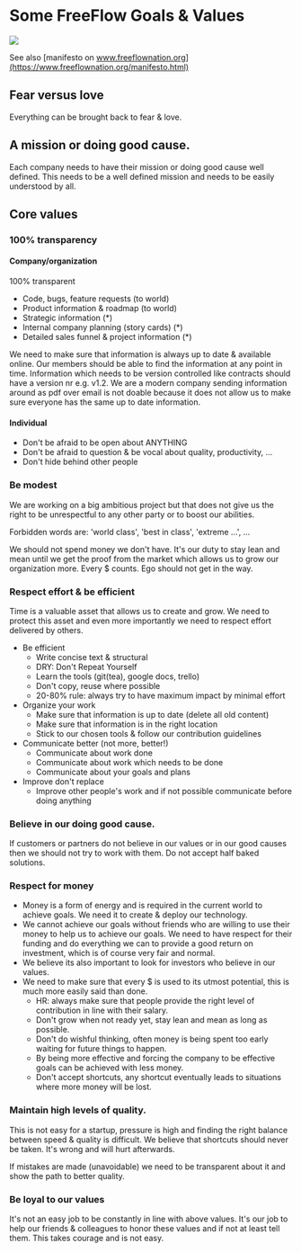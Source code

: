 
# Some FreeFlow Goals & Values

![](https://images.unsplash.com/photo-1504805572947-34fad45aed93?ixlib=rb-0.3.5&s=74c19962d5b4d6c38ada87c81c069b50&auto=format&fit=crop&w=1350&q=80)

See also [manifesto on www.freeflownation.org](https://www.freeflownation.org/manifesto.html)

## Fear versus love

Everything can be brought back to fear & love.

## A mission or doing good cause.

Each company needs to have their mission or doing good cause well defined.
This needs to be a well defined mission and needs to be easily understood by all.

## Core values

### 100% transparency

#### Company/organization

100% transparent

- Code, bugs, feature requests (to world)
- Product information & roadmap (to world)
- Strategic information (\*)
- Internal company planning (story cards) (\*)
- Detailed sales funnel & project information (\*)

We need to make sure that information is always up to date & available online. Our members should be able to find the information at any point in time. Information which needs to be version controlled like contracts should have a version nr e.g. v1.2. We are a modern company sending information around as pdf over email is not doable because it does not allow us to make sure everyone has the same up to date information.

#### Individual

- Don't be afraid to be open about ANYTHING
- Don't be afraid to question & be vocal about quality, productivity, ...
- Don't hide behind other people

### Be modest

We are working on a big ambitious project but that does not give us the right to be unrespectful to any other party or to boost our abilities.

Forbidden words are: 'world class', 'best in class', 'extreme ...', ...

We should not spend money we don't have. It's our duty to stay lean and mean until we get the proof from the market which allows us to grow our organization more. Every $ counts. Ego should not get in the way.

### Respect effort & be efficient

Time is a valuable asset that allows us to create and grow. We need to protect this asset and even more importantly we need to respect effort delivered by others.

- Be efficient
    - Write concise text & structural
    - DRY: Don't Repeat Yourself
    - Learn the tools (git(tea), google docs, trello)
    - Don't copy, reuse where possible
    - 20-80% rule: always try to have maximum impact by minimal effort
- Organize your work
    - Make sure that information is up to date (delete all old content)
    - Make sure that information is in the right location
    - Stick to our chosen tools & follow our contribution guidelines
- Communicate better (not more, better!)
    - Communicate about work done
    - Communicate about work which needs to be done
    - Communicate about your goals and plans
- Improve don't replace
    - Improve other people's work and if not possible communicate before doing anything

### Believe in our doing good cause.

If customers or partners do not believe in our values or in our good causes then we should not try to work with them. Do not accept half baked solutions.

### Respect for money

- Money is a form of energy and is required in the current world to achieve goals. We need it to create & deploy our technology.
- We cannot achieve our goals without friends who are willing to use their money to help us to achieve our goals. We need to have respect for their funding and do everything we can to provide a good return on investment, which is of course very fair and normal.
- We believe its also important to look for investors who believe in our values.
- We need to make sure that every $ is used to its utmost potential, this is much more easily said than done.
	- HR: always make sure that people provide the right level of contribution in line with their salary.
	- Don't grow when not ready yet, stay lean and mean as long as possible.
	- Don't do wishful thinking, often money is being spent too early waiting for future things to happen.
	- By being more effective and forcing the company to be effective goals can be achieved with less money.
	- Don't accept shortcuts, any shortcut eventually leads to situations where more money will be lost.


### Maintain high levels of quality.

This is not easy for a startup, pressure is high and finding the right balance between speed & quality is difficult.
We believe that shortcuts should never be taken. It's wrong and will hurt afterwards.

If mistakes are made (unavoidable) we need to be transparent about it and show the path to better quality.


### Be loyal to our values

It's not an easy job to be constantly in line with above values.
It's our job to help our friends & colleagues to honor these values and if not at least tell them.
This takes courage and is not easy.

<!-- 
## How do we try to achieve our values/goals (ThreeFold)?

### Neutral

Blockchain technology allows us to create a 100% distributed infrastructure which is owned by many thousands hopefully once millions of users.

### Private

Your data is yours and only yours, cannot be abused by anyone.
Our identity management system (ItsYou.Online) lives on top of our blockchain and gives you an ultra private & secure way to store your information (encryption keys, tel nr, ...).

By means of our blockchain we can make sure no-one is in control, all together we secure our network of capacity. Only rightful people get access to the right information.

### Cost efficient

Needs to be affordable for all of us.
We develop technology which allows us to use hardware much more efficiently.

### Green

Upto 10x power savings is possible, see this [ThreeFold Blog](https://blog.threefold.io/blog/tfblog/posts/10-times-power-savings-is-this-possible)

### Local for everyone

Local means better performance, no need for your traffic to go over expansive fiber lines to another continent.


### Open cultures (teal organizations)

- [Open cultures](https://danieltenner.com/open-cultures/): lots of info about how new style organizations can be built. This is really a must read and something we actively try to work towards.
- [Reinventing organization](http://www.reinventingorganizations.com/uploads/2/1/9/8/21988088/140305_laloux_reinventing_organizations.pdf) -->
